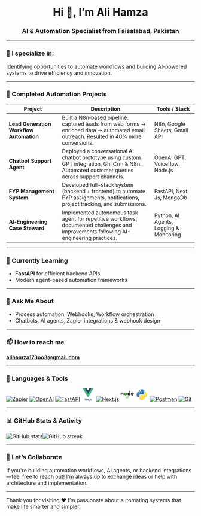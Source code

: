 <h1 align="center">Hi 👋, I’m Ali Hamza</h1>
<h3 align="center">AI & Automation Specialist from Faisalabad, Pakistan</h3>

---

### 🔧 I specialize in:
Identifying opportunities to automate workflows and building AI-powered systems to drive efficiency and innovation.

---

### 🚀 Completed Automation Projects

| Project | Description | Tools / Stack |
|--------|-------------|---------------|
| **Lead Generation Workflow Automation** | Built a N8n‑based pipeline: captured leads from web forms → enriched data → automated email outreach. Resulted in 40% more conversions. | N8n, Google Sheets, Gmail API |
| **Chatbot Support Agent** | Deployed a conversational AI chatbot prototype using custom GPT integration, Ghl Crm & N8n. Automated customer queries across support channels. | OpenAI GPT, Voiceflow, Node.js |
| **FYP Management System** | Developed full-stack system (backend + frontend) to automate FYP assignments, notifications, project tracking, and submissions. | FastAPI, Next Js, MongoDb |
| **AI‑Engineering Case Steward** | Implemented autonomous task agent for repetitive workflows, documented challenges and improvements following AI-engineering practices. | Python, AI Agents, Logging & Monitoring |

---

### 🌱 Currently Learning
- **FastAPI** for efficient backend APIs  
- Modern agent-based automation frameworks

---

### 💬 Ask Me About
- Process automation, Webhooks, Workflow orchestration  
- Chatbots, AI agents, Zapier integrations & webhook design

---

### 📫 How to reach me
**alihamza173oo3@gmail.com**

---

### 🧰 Languages & Tools

<p align="left">
  <a href="https://zapier.com"><img src="https://cdn.worldvectorlogo.com/logos/zapier-icon.svg" alt="Zapier" width="35"/></a>
  <a href="https://openai.com"><img src="https://cdn.worldvectorlogo.com/logos/openai.svg" alt="OpenAI" width="35"/></a>
  <a href="https://fastapi.tiangolo.com/"><img src="https://cdn.worldvectorlogo.com/logos/fastapi.svg" alt="FastAPI" width="35"/></a>
  <a href="https://vuejs.org/"><img src="https://raw.githubusercontent.com/devicons/devicon/master/icons/vuejs/vuejs-original-wordmark.svg" alt="Vue.js" width="35"/></a>
  <a href="https://nextjs.org/"><img src="https://cdn.worldvectorlogo.com/logos/nextjs-2.svg" alt="Next.js" width="35"/></a>
  <a href="https://nodejs.org/"><img src="https://raw.githubusercontent.com/devicons/devicon/master/icons/nodejs/nodejs-original-wordmark.svg" alt="Node.js" width="35"/></a>
  <a href="https://www.python.org/"><img src="https://raw.githubusercontent.com/devicons/devicon/master/icons/python/python-original.svg" alt="Python" width="35"/></a>
  <a href="https://www.postman.com/"><img src="https://cdn.worldvectorlogo.com/logos/getpostman-icon.svg" alt="Postman" width="35"/></a>
  <a href="https://git-scm.com/"><img src="https://cdn.worldvectorlogo.com/logos/git-scm.svg" alt="Git" width="35"/></a>
</p>

---

### 📊 GitHub Stats & Activity

<p>
  <img align="left" src="https://github-readme-stats.vercel.app/api?username=alihamza173&show_icons=true&locale=en" alt="GitHub stats">
  <img align="left" src="https://github-readme-streak-stats.herokuapp.com/?user=alihamza173&" alt="GitHub streak">
</p>
<br/>

---

### 🏁 Let’s Collaborate
If you're building automation workflows, AI agents, or backend integrations—feel free to reach out! I'm always up to exchange ideas or help with architecture and implementation.

---

Thank you for visiting ❤️ I’m passionate about automating systems that make life smarter and simpler.
